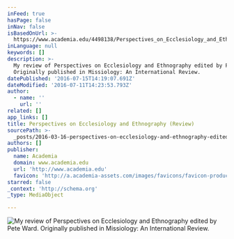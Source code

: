 ```yaml
---
inFeed: true
hasPage: false
inNav: false
isBasedOnUrl: >-
  https://www.academia.edu/4498138/Perspectives_on_Ecclesiology_and_Ethnography_edited_by_Pete_Ward_Review_
inLanguage: null
keywords: []
description: >-
  My review of Perspectives on Ecclesiology and Ethnography edited by Pete Ward.
  Originally published in Missiology: An International Review.
datePublished: '2016-07-15T14:19:07.691Z'
dateModified: '2016-07-11T14:23:53.793Z'
author:
  - name: ''
    url: ''
related: []
app_links: []
title: Perspectives on Ecclesiology and Ethnography (Review)
sourcePath: >-
  _posts/2016-03-16-perspectives-on-ecclesiology-and-ethnography-edited-by-pete.md
authors: []
publisher:
  name: Academia
  domain: www.academia.edu
  url: 'http://www.academia.edu'
  favicon: 'http://a.academia-assets.com/images/favicons/favicon-production.ico'
starred: false
_context: 'http://schema.org'
_type: MediaObject

---
```

![My review of Perspectives on Ecclesiology and Ethnography edited by Pete Ward. Originally published in Missiology: An International Review.](https://imgflo.herokuapp.com/graph/vahj1ThiexotieMo/b9d0d4638e256e2f262ccfb76ef65625/croprotate.jpg?cropheight=1080&cropwidth=710&degrees=0&input=https%3A%2F%2Fs3-us-west-2.amazonaws.com%2Fthe-grid-img%2Fp%2F62d187e5c5497934d5746ac809bb384dc2a1d8a1.jpg&x=0&y=0)